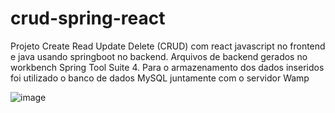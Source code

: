 # crud-spring-react

Projeto Create Read Update Delete (CRUD) com react javascript no frontend e java usando springboot no backend.
Arquivos de backend gerados no workbench Spring Tool Suite 4.
Para o armazenamento dos dados inseridos foi utilizado o banco de dados MySQL juntamente com o servidor Wamp


![image](https://user-images.githubusercontent.com/39449078/111087105-771ed100-84fe-11eb-8497-57d0e42058b4.png)
